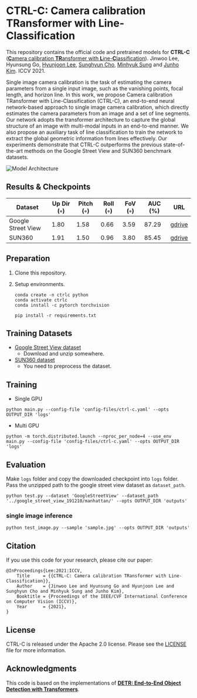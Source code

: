 **CTRL-C**: Camera calibration TRansformer with Line-Classification
========
This repository contains the official code and pretrained models for **CTRL-C** ([**C**amera calibration **TR**ansformer with **L**ine-**C**lassification](https://arxiv.org/abs/2109.02259)). Jinwoo Lee, Hyunsung Go, [Hyunjoon Lee](https://sites.google.com/site/eldercrow/), [Sunghyun Cho](https://www.scho.pe.kr/), [Minhyuk Sung](https://mhsung.github.io/) and [Junho Kim](https://home1.kookmin.ac.kr/~junho/). ICCV 2021.

Single image camera calibration is the task of estimating the camera parameters from a single input image, such as the vanishing points, focal length, and horizon line. In this work, we propose Camera calibration TRansformer with Line-Classification (CTRL-C), an end-to-end neural network-based approach to single image camera calibration, which directly estimates the camera parameters from an image and a set of line segments. Our network adopts the transformer architecture to capture the global structure of an image with multi-modal inputs in an end-to-end manner. We also propose an auxiliary task of line classification to train the network to extract the global geometric information from lines effectively. Our experiments demonstrate that CTRL-C outperforms the previous state-of-the-art methods on the Google Street View and SUN360 benchmark datasets.

<img src="figs/architecture.png" alt="Model Architecture"/>

## Results & Checkpoints

|Dataset| Up Dir (◦) | Pitch (◦) | Roll (◦) | FoV (◦) | AUC (%) | URL |
| --- | --- | --- | --- | --- | --- | --- |
| Google Street View | 1.80 | 1.58 | 0.66 | 3.59 | 87.29 | [gdrive](https://drive.google.com/file/d/1IqayB2Tk7a6LeTdEuvahX5BJ14q4dgCM/view?usp=sharing) |
| SUN360             | 1.91 | 1.50 | 0.96 | 3.80 | 85.45 | [gdrive](https://drive.google.com/file/d/1FVk9qWk1EJS4OingFadHQa_juxxHNxi4/view?usp=sharing) |

## Preparation

1. Clone this repository.

2. Setup environments.

   ```
   conda create -n ctrlc python
   conda activate ctrlc
   conda install -c pytorch torchvision
   
   pip install -r requirements.txt
   ```


## Training Datasets

* [Google Street View dataset](https://drive.google.com/file/d/1o_831g-3NDnhR94MEwDS2MFvAwpGmVXN/view?usp=share_link)
  * Download and unzip somewhere.
* [SUN360 dataset](https://vision.cs.princeton.edu/projects/2012/SUN360/data/)
  * You need to preprocess the dataset.

## Training

* Single GPU

```
python main.py --config-file 'config-files/ctrl-c.yaml' --opts OUTPUT_DIR 'logs'
```

* Multi GPU

```
python -m torch.distributed.launch --nproc_per_node=4 --use_env main.py --config-file 'config-files/ctrl-c.yaml' --opts OUTPUT_DIR 'logs'
```

## Evaluation

Make `logs` folder and copy the downloaded checkpoint into `logs` folder.
Pass the unzipped path to the google street view dataset as `dataset_path`.

```
python test.py --dataset 'GoogleStreetView' --dataset_path '../google_street_view_191210/manhattan/' --opts OUTPUT_DIR 'outputs'
```

### single image inference
```
python test_image.py --sample 'sample.jpg' --opts OUTPUT_DIR 'outputs'
```

## Citation

If you use this code for your research, please cite our paper:
```
@InProceedings{Lee:2021:ICCV,
    Title     = {{CTRL-C: Camera calibration TRansformer with Line-Classification}},
    Author    = {Jinwoo Lee and Hyunsung Go and Hyunjoon Lee and Sunghyun Cho and Minhyuk Sung and Junho Kim},    
    Booktitle = {Proceedings of the IEEE/CVF International Conference on Computer Vision (ICCV)},
    Year      = {2021},
}
```

## License

CTRL-C is released under the Apache 2.0 license. Please see the [LICENSE](https://github.com/jwlee-vcl/CTRL-C/blob/main/LICENSE) file for more information.

## Acknowledgments

This code is based on the implementations of [**DETR: End-to-End Object Detection with Transformers**](https://github.com/facebookresearch/detr). 
